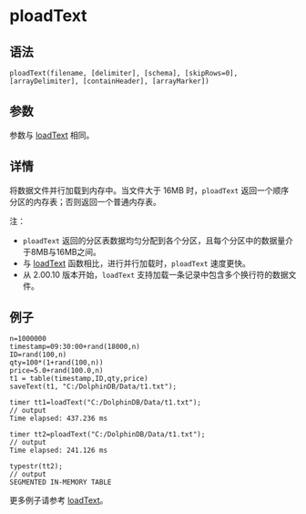 # ploadText

## 语法

`ploadText(filename, [delimiter], [schema], [skipRows=0], [arrayDelimiter], [containHeader],
[arrayMarker])`

## 参数

参数与 [loadText](../l/loadText.html) 相同。

## 详情

将数据文件并行加载到内存中。当文件大于 16MB 时，`ploadText`
返回一个顺序分区的内存表；否则返回一个普通内存表。

注：

* `ploadText`
  返回的分区表数据均匀分配到各个分区，且每个分区中的数据量介于8MB与16MB之间。
* 与 [loadText](../l/loadText.html)
  函数相比，进行并行加载时，`ploadText` 速度更快。
* 从 2.00.10 版本开始，`loadText`
  支持加载一条记录中包含多个换行符的数据文件。

## 例子

```
n=1000000
timestamp=09:30:00+rand(18000,n)
ID=rand(100,n)
qty=100*(1+rand(100,n))
price=5.0+rand(100.0,n)
t1 = table(timestamp,ID,qty,price)
saveText(t1, "C:/DolphinDB/Data/t1.txt");

timer tt1=loadText("C:/DolphinDB/Data/t1.txt");
// output
Time elapsed: 437.236 ms

timer tt2=ploadText("C:/DolphinDB/Data/t1.txt");
// output
Time elapsed: 241.126 ms

typestr(tt2);
// output
SEGMENTED IN-MEMORY TABLE
```

更多例子请参考 [loadText](../l/loadText.html)。

